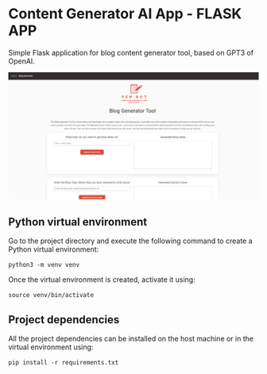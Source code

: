 # Content Generator AI App - FLASK APP

Simple Flask application for blog content generator tool, based on GPT3 of OpenAI. 



![AI App](https://github.com/ivshin365/blog_content_generator_AI_Flask_APP/blob/master/static/screen1.png)


## Python virtual environment
Go to the project directory and execute the following command to create a Python virtual environment:

```
python3 -m venv venv
```
Once the virtual environment is created, activate it using:
```
source venv/bin/activate
```

## Project dependencies
All the project dependencies can be installed on the host machine or in the virtual environment using:
```
pip install -r requirements.txt
```
